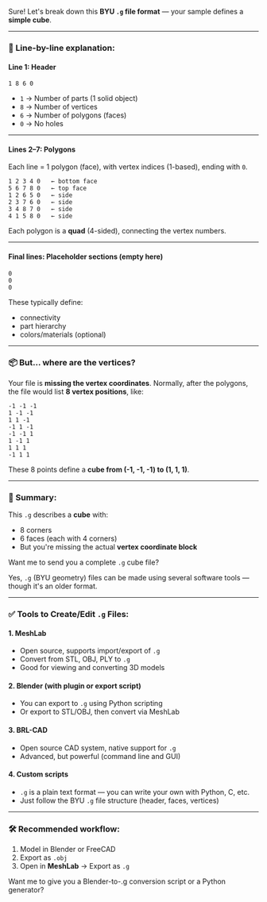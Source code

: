 Sure! Let's break down this **BYU `.g` file format** — your sample defines a **simple cube**.

---

### 🔢 Line-by-line explanation:

#### **Line 1: Header**

```
1 8 6 0
```

* `1` → Number of parts (1 solid object)
* `8` → Number of vertices
* `6` → Number of polygons (faces)
* `0` → No holes

---

#### **Lines 2–7: Polygons**

Each line = 1 polygon (face), with vertex indices (1-based), ending with `0`.

```
1 2 3 4 0   ← bottom face
5 6 7 8 0   ← top face
1 2 6 5 0   ← side
2 3 7 6 0   ← side
3 4 8 7 0   ← side
4 1 5 8 0   ← side
```

Each polygon is a **quad** (4-sided), connecting the vertex numbers.

---

#### **Final lines: Placeholder sections (empty here)**

```
0
0
0
```

These typically define:

* connectivity
* part hierarchy
* colors/materials (optional)

---

### 📦 But… where are the vertices?

Your file is **missing the vertex coordinates**. Normally, after the polygons, the file would list **8 vertex positions**, like:

```
-1 -1 -1
1 -1 -1
1 1 -1
-1 1 -1
-1 -1 1
1 -1 1
1 1 1
-1 1 1
```

These 8 points define a **cube from (-1, -1, -1) to (1, 1, 1)**.

---

### 🧊 Summary:

This `.g` describes a **cube** with:

* 8 corners
* 6 faces (each with 4 corners)
* But you're missing the actual **vertex coordinate block**

Want me to send you a complete `.g` cube file?




Yes, `.g` (BYU geometry) files can be made using several software tools — though it's an older format.

---

### ✅ Tools to Create/Edit `.g` Files:

#### 1. **MeshLab**

* Open source, supports import/export of `.g`
* Convert from STL, OBJ, PLY to `.g`
* Good for viewing and converting 3D models

#### 2. **Blender** (with plugin or export script)

* You can export to `.g` using Python scripting
* Or export to STL/OBJ, then convert via MeshLab

#### 3. **BRL-CAD**

* Open source CAD system, native support for `.g`
* Advanced, but powerful (command line and GUI)

#### 4. **Custom scripts**

* `.g` is a plain text format — you can write your own with Python, C, etc.
* Just follow the BYU `.g` file structure (header, faces, vertices)

---

### 🛠️ Recommended workflow:

1. Model in Blender or FreeCAD
2. Export as `.obj`
3. Open in **MeshLab** → Export as `.g`

Want me to give you a Blender-to-.g conversion script or a Python generator?




